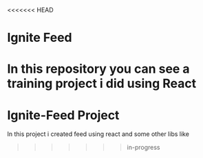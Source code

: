 <<<<<<< HEAD
# Ignite Feed
In this repository you can see a training project i did using React
=======
# Ignite-Feed Project
In this project i created feed using react and some other libs like
>>>>>>> in-progress
